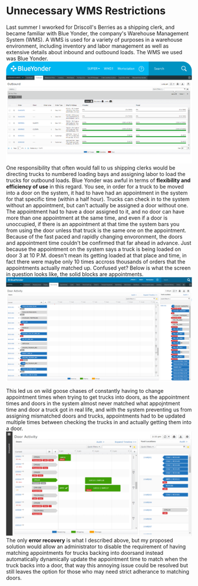 # Unnecessary WMS Restrictions
Last summer I wworked for Driscoll's Berries as a shipping clerk, and became familiar with Blue Yonder, the company's Warehouse Management System (WMS). A WMS is used for a variety of purposes in a warehouse environment, including inventory and labor management as well as extensive details about inbound and outbound loads. The WMS we used was Blue Yonder.
![Blue Yonder](blueyonder.png)
One responsibility that often would fall to us shipping clerks would be directing trucks to numbered loading bays and assigning labor to load the trucks for outbound loads. Blue Yonder was awful in terms of **flexibility and efficiency of use** in this regard. You see, in order for a truck to be moved into a door on the system, it had to have had an appointment in the system for that specific time (within a half hour). Trucks can check in to the system without an appointment, but can't actually be assigned a door without one. The appointment had to have a door assigned to it, and no door can have more than one appointment at the same time, and even if a door is unoccupied, if there is an appointment at that time the system bars you from using the door unless that truck is the same one on the appointment. Because of the fast paced and rapidly changing envoronment, the doors and appointment time couldn't be confirmed that far ahead in advance. Just because the appointment on the system says a truck is being loaded on door 3 at 10 P.M. doesn't mean its getting loaded at that place and time, in fact there were maybe only 10 times accross thousands of orders that the appointments actually matched up. Confused yet? Below is what the screen in question looks like, the solid blocks are appointments.
![Door Activity](TryonBlogPost_WMS-ReportsDashboards2-1024x576.png)

This led us on wild goose chases of constantly having to change appointment times when trying to get trucks into doors, as the appointment times and doors in the system almost never matched what appojntment time and door a truck got in real life, and with the system preventing us from assigning mismatched doors and trucks, appointments had to be updated multiple times between checking the trucks in and actually getting them into a door.
![More door act](apps.41086.81d772bb-ca78-416f-b0ec-101783edfa8a.ce6125cc-975d-4553-aa9a-4d632a2b8002.6eddd9d7-58e9-48a5-87db-7060b0136923.png)
The only **error recovery** is what I described above, but my proposed solution would allow an administrator to disable the requirement of having matching appointments for trucks backing into doorsand instead automatically dynamically update the appointment time to match when the truck backs into a door, that way this annoying issue could be resolved but still leaves the option for those who may need strict adherance to matching doors. 
